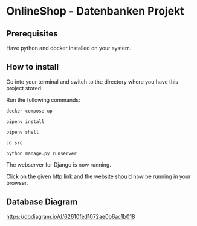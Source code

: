 # OnlineShop - Datenbanken Projekt

## Prerequisites
Have python and docker installed on your system.

## How to install
Go into your terminal and switch to the directory where you have this project stored.

Run the following commands:
```
docker-compose up
```
```
pipenv install
```
```
pipenv shell
```
```
cd src
```
```
python manage.py runserver
```
The webserver for Django is now running.

Click on the given http link and the website should now be running in your browser.

## Database Diagram
https://dbdiagram.io/d/62610fed1072ae0b6ac1b018
